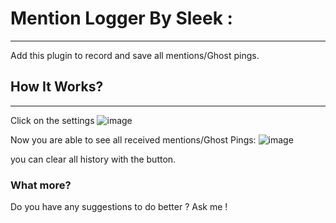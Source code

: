 # Mention Logger By Sleek :
------------
Add this plugin to record and save all mentions/Ghost pings.

## How It Works?
------------
Click on the settings
![image](https://github.com/s4dic/BetterDiscord/assets/42476966/1f379e37-ab26-4969-921c-d49586f81c72)

Now you are able to see all received mentions/Ghost Pings:
![image](https://github.com/s4dic/BetterDiscord/assets/42476966/97a561f0-0200-487e-ab3e-91a010f36956)

you can clear all history with the button.

### What more?
Do you have any suggestions to do better ?
Ask me !
